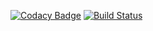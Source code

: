 [![Codacy Badge](https://api.codacy.com/project/badge/Grade/c8a9a64896d64e2cb36b31fe78228fab)](https://www.codacy.com/app/bhuvana04/Fresh?utm_source=github.com&amp;utm_medium=referral&amp;utm_content=bhuvana04/Fresh&amp;utm_campaign=Badge_Grade)
[![Build Status](https://travis-ci.org/bhuvana04/Fresh.svg?branch=master)](https://travis-ci.org/bhuvana04/Fresh)
